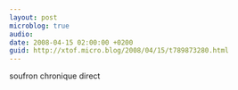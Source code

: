 ```yaml
---
layout: post
microblog: true
audio: 
date: 2008-04-15 02:00:00 +0200
guid: http://xtof.micro.blog/2008/04/15/t789873280.html
---
```

soufron chronique direct
